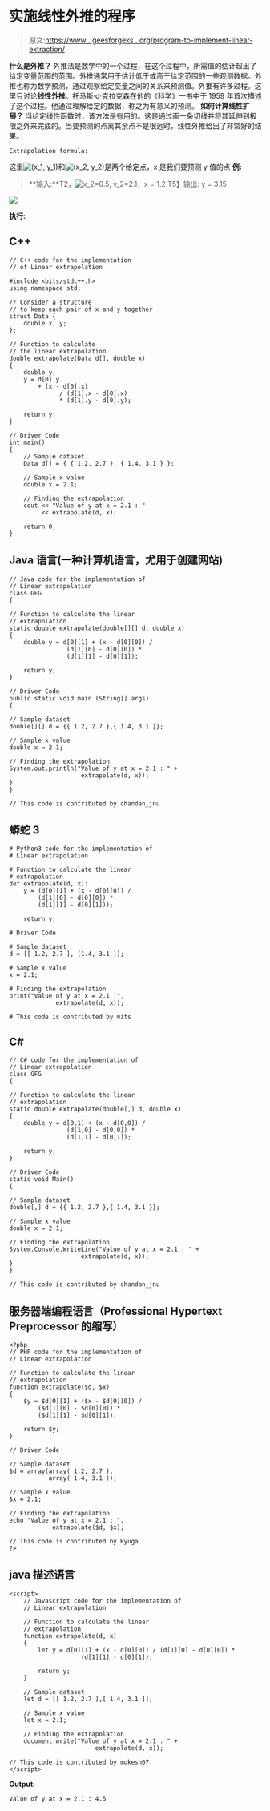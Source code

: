 # 实施线性外推的程序

> 原文:[https://www . geesforgeks . org/program-to-implement-linear-extraction/](https://www.geeksforgeeks.org/program-to-implement-linear-extrapolation/)

**什么是外推？**
外推法是数学中的一个过程，在这个过程中，所需值的估计超出了给定变量范围的范围。外推通常用于估计低于或高于给定范围的一些观测数据。外推也称为数学预测，通过观察给定变量之间的关系来预测值。外推有许多过程。这里只讨论**线性外推**。托马斯·d·克拉克森在他的《科学》一书中于 1959 年首次描述了这个过程。他通过理解给定的数据，称之为有意义的预测。
**如何计算线性扩展？**
当给定线性函数时，该方法是有用的。这是通过画一条切线并将其延伸到极限之外来完成的。当要预测的点离其余点不是很远时，线性外推给出了非常好的结果。

```
Extrapolation formula: 
```

这里![(x_1, y_1)   ](img/57600655cb355407a232fb9bd6f35ebb.png "Rendered by QuickLaTeX.com")和![(x_2, y_2)   ](img/66aa9242f36bbb8b873935f20d4d8749.png "Rendered by QuickLaTeX.com")是两个给定点，x 是我们要预测 y 值的点
**例:**

> **输入:**T2，![x_2=0.5, y_2=2.1   ](img/f55f89e94496f7df11ed0cfa5ea8275a.png "Rendered by QuickLaTeX.com")，x = 1.2
> T5】输出: y = 3.15

![](img/4d3bdd59392e59e83e35f2777a576734.png)

**执行:**

## C++

```
// C++ code for the implementation
// of Linear extrapolation

#include <bits/stdc++.h>
using namespace std;

// Consider a structure
// to keep each pair of x and y together
struct Data {
    double x, y;
};

// Function to calculate
// the linear extrapolation
double extrapolate(Data d[], double x)
{
    double y;
    y = d[0].y
        + (x - d[0].x)
              / (d[1].x - d[0].x)
              * (d[1].y - d[0].y);

    return y;
}

// Driver Code
int main()
{
    // Sample dataset
    Data d[] = { { 1.2, 2.7 }, { 1.4, 3.1 } };

    // Sample x value
    double x = 2.1;

    // Finding the extrapolation
    cout << "Value of y at x = 2.1 : "
         << extrapolate(d, x);

    return 0;
}
```

## Java 语言(一种计算机语言，尤用于创建网站)

```
// Java code for the implementation of
// Linear extrapolation
class GFG
{

// Function to calculate the linear
// extrapolation
static double extrapolate(double[][] d, double x)
{
    double y = d[0][1] + (x - d[0][0]) /
                (d[1][0] - d[0][0]) *
                (d[1][1] - d[0][1]);

    return y;
}

// Driver Code
public static void main (String[] args)
{

// Sample dataset
double[][] d = {{ 1.2, 2.7 },{ 1.4, 3.1 }};

// Sample x value
double x = 2.1;

// Finding the extrapolation
System.out.println("Value of y at x = 2.1 : " +
                    extrapolate(d, x));
}
}

// This code is contributed by chandan_jnu
```

## 蟒蛇 3

```
# Python3 code for the implementation of
# Linear extrapolation

# Function to calculate the linear
# extrapolation
def extrapolate(d, x):
    y = (d[0][1] + (x - d[0][0]) /
        (d[1][0] - d[0][0]) *
        (d[1][1] - d[0][1]));

    return y;

# Driver Code

# Sample dataset
d = [[ 1.2, 2.7 ], [1.4, 3.1 ]];

# Sample x value
x = 2.1;

# Finding the extrapolation
print("Value of y at x = 2.1 :",
             extrapolate(d, x));

# This code is contributed by mits
```

## C#

```
// C# code for the implementation of
// Linear extrapolation
class GFG
{

// Function to calculate the linear
// extrapolation
static double extrapolate(double[,] d, double x)
{
    double y = d[0,1] + (x - d[0,0]) /
                (d[1,0] - d[0,0]) *
                (d[1,1] - d[0,1]);

    return y;
}

// Driver Code
static void Main()
{

// Sample dataset
double[,] d = {{ 1.2, 2.7 },{ 1.4, 3.1 }};

// Sample x value
double x = 2.1;

// Finding the extrapolation
System.Console.WriteLine("Value of y at x = 2.1 : " +
                    extrapolate(d, x));
}
}

// This code is contributed by chandan_jnu
```

## 服务器端编程语言（Professional Hypertext Preprocessor 的缩写）

```
<?php
// PHP code for the implementation of
// Linear extrapolation

// Function to calculate the linear
// extrapolation
function extrapolate($d, $x)
{
    $y = $d[0][1] + ($x - $d[0][0]) /
        ($d[1][0] - $d[0][0]) *
        ($d[1][1] - $d[0][1]);

    return $y;
}

// Driver Code

// Sample dataset
$d = array(array( 1.2, 2.7 ),
           array( 1.4, 3.1 ));

// Sample x value
$x = 2.1;

// Finding the extrapolation
echo "Value of y at x = 2.1 : ",
            extrapolate($d, $x);

// This code is contributed by Ryuga
?>
```

## java 描述语言

```
<script>
    // Javascript code for the implementation of
    // Linear extrapolation

    // Function to calculate the linear
    // extrapolation
    function extrapolate(d, x)
    {
        let y = d[0][1] + (x - d[0][0]) / (d[1][0] - d[0][0]) *
                    (d[1][1] - d[0][1]);

        return y;
    }

    // Sample dataset
    let d = [[ 1.2, 2.7 ],[ 1.4, 3.1 ]];

    // Sample x value
    let x = 2.1;

    // Finding the extrapolation
    document.write("Value of y at x = 2.1 : " +
                        extrapolate(d, x));

// This code is contributed by mukesh07.
</script>
```

**Output:** 

```
Value of y at x = 2.1 : 4.5
```